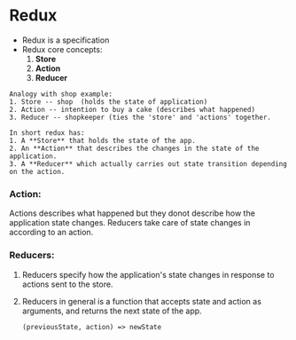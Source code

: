 # Redux
- Redux is a specification
- Redux core concepts:
  1. **Store**
  2. **Action**
  3. **Reducer**
```
Analogy with shop example:
1. Store -- shop  (holds the state of application)
2. Action -- intention to buy a cake (describes what happened)
3. Reducer -- shopkeeper (ties the 'store' and 'actions' together.

In short redux has:
1. A **Store** that holds the state of the app.
2. An **Action** that describes the changes in the state of the application.
3. A **Reducer** which actually carries out state transition depending on the action.
```
### Action:
 Actions describes what happened but they donot describe how the application state changes. Reducers take care of state changes
 in according to an action.

### Reducers:
  1. Reducers specify how the application's state changes in response to actions sent to the store.
  2. Reducers in general is a function that accepts state and action as arguments, and returns the next state of the app.
  
     `(previousState, action) => newState`
